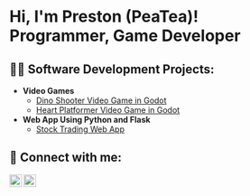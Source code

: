 <h1>Hi, I'm Preston (PeaTea)! <br/><a>Programmer</a>, <a/">Game Developer</a></h1>

<h2>👨‍💻 Software Development Projects:</h2>

- <b>Video Games</b>
  - [Dino Shooter Video Game in Godot](https://github.com/PeaWeeTea/Dino-Shooter)
  - [Heart Platformer Video Game in Godot](https://github.com/PeaWeeTea/heart-platformer)
- <b>Web App Using Python and Flask</b>
  - [Stock Trading Web App](https://github.com/PeaWeeTea/Stock-Trading-Web-App)

<h2> 🤳 Connect with me:</h2>

[<img align="left" alt="PeaTea | YouTube" width="22px" src="https://cdn.jsdelivr.net/npm/simple-icons@v3/icons/youtube.svg" />][youtube]
[<img align="left" alt="Preston | LinkedIn" width="22px" src="https://cdn.jsdelivr.net/npm/simple-icons@v3/icons/linkedin.svg" />][linkedin]

[youtube]: https://www.youtube.com/@peatea16
[linkedin]: https://www.linkedin.com/in/preston-williams-2a6739233/

<!--
**PeaWeeTea/PeaWeeTea** is a ✨ _special_ ✨ repository because its `README.md` (this file) appears on your GitHub profile.

Here are some ideas to get you started:

- 🔭 I’m currently working on ...
- 🌱 I’m currently learning ...
- 👯 I’m looking to collaborate on ...
- 🤔 I’m looking for help with ...
- 💬 Ask me about ...
- 📫 How to reach me: ...
- 😄 Pronouns: ...
- ⚡ Fun fact: ...
-->
